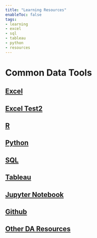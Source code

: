 ```yaml
---
title: "Learning Resources"
enableToc: false
tags:
- learning
- excel
- sql
- tableau
- python
- resources
---
```

# Common Data Tools



## [Excel](Excel.md)

  
## [Excel Test2](Excel/Test.md)



## [R](R.md)

  

## [Python](Python.md)

  

## [SQL](SQL.md)

  

## [Tableau](Tableau.md)

  

## [Jupyter Notebook](JupyterNotebook.md)

  

## [Github](Github.md)

  

## [Other DA Resources](OtherResources.md)
